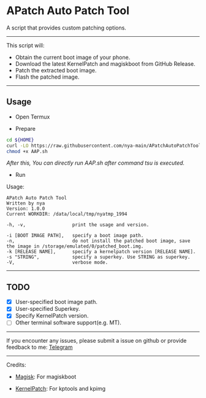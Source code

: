 # APatch Auto Patch Tool

A script that provides custom patching options.

---

This script will:

- Obtain the current boot image of your phone.
- Download the latest KernelPatch and magiskboot from GitHub Release.
- Patch the extracted boot image.
- Flash the patched image.

---

## Usage

- Open Termux

- Prepare

```bash
cd ${HOME}
curl -LO https://raw.githubusercontent.com/nya-main/APatchAutoPatchTool/main/AAP.sh
chmod +x AAP.sh
```

*After this, You can directly run AAP.sh after command tsu is executed.*

- Run

Usage:
```
APatch Auto Patch Tool
Written by nya
Version: 1.0.0
Current WORKDIR: /data/local/tmp/nyatmp_1994

-h, -v,                 print the usage and version.

-i [BOOT IMAGE PATH],   specify a boot image path.
-n,                     do not install the patched boot image, save the image in /storage/emulated/0/patched_boot.img.
-k [RELEASE NAME],      specify a kernelpatch version [RELEASE NAME].
-s "STRING",            specify a superkey. Use STRING as superkey.
-V,                     verbose mode.
```

---

## TODO

- [x] User-specified boot image path.  
- [x] User-specified Superkey.  
- [x] Specify KernelPatch version.  
- [ ] Other terminal software support(e.g. MT).  

---


If you encounter any issues, please submit a issue on github or provide feedback to me: [Telegram](https://t.me/RhineNya)

---

Credits:

- [Magisk](https://github.com/topjohnwu/magisk): For magiskboot

- [KernelPatch](https://github.com/bmax121/KernelPatch): For kptools and kpimg
